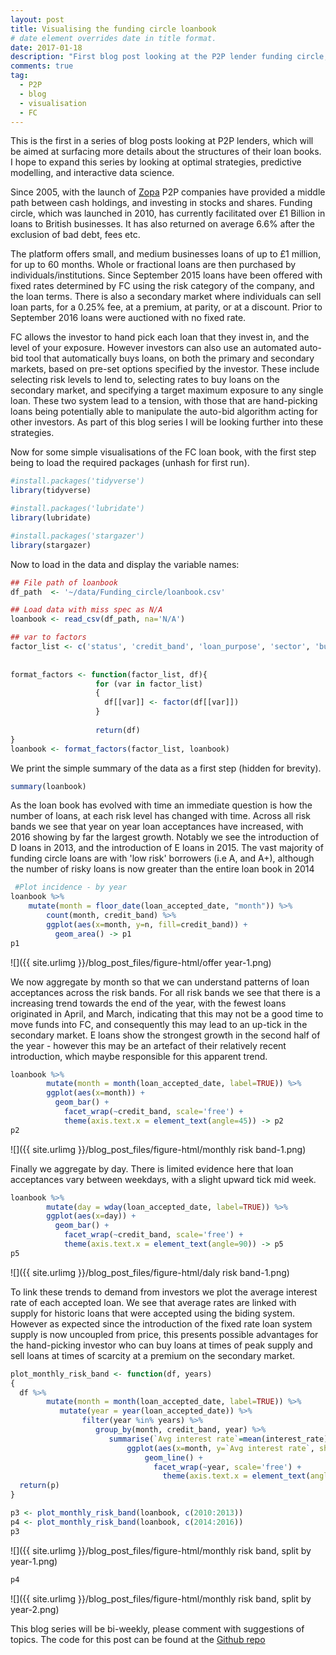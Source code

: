 ```yaml
---
layout: post
title: Visualising the funding circle loanbook
# date element overrides date in title format.
date: 2017-01-18
description: "First blog post looking at the P2P lender funding circle, with some initial visualisations"
comments: true
tag:
  - P2P
  - blog
  - visualisation
  - FC
---
```



This is the first in a series of blog posts looking at P2P lenders, which will be aimed at surfacing more details about the structures of their loan books. I hope to expand this series by looking at optimal strategies, predictive modelling, and interactive data science.

Since 2005, with the launch of [Zopa](www.zopa.co.uk) P2P companies have provided a middle path between cash holdings, and investing in stocks and shares. Funding circle, which was launched in 2010, has currently facilitated over £1 Billion in loans to British businesses. It has also returned on average 6.6% after the exclusion of bad debt, fees etc.

The platform offers small, and medium businesses loans of up to £1 million, for up to 60 months. Whole or fractional loans are then purchased by individuals/institutions. Since September 2015 loans have been offered with fixed rates determined by FC using the risk category of the company, and the loan terms. There is also a secondary market where individuals can sell loan parts, for a 0.25% fee, at a premium, at parity, or at a discount. Prior to September 2016 loans were auctioned with no fixed rate. 

FC allows the investor to hand pick each loan that they invest in, and the level of your exposure. However investors can also use an automated auto-bid tool that automatically buys loans, on both the primary and secondary markets, based on pre-set options specified by the investor. These include selecting risk levels to lend to, selecting rates to buy loans on the secondary market, and specifying a target maximum exposure to any single loan. These two system lead to a tension, with those that are hand-picking loans being potentially able to manipulate the auto-bid algorithm acting for other investors. As part of this blog series I will be looking further into these strategies. 

Now for some simple visualisations of the FC loan book, with the first step being to load the required packages (unhash for first run). 


```r
#install.packages('tidyverse')
library(tidyverse)

#install.packages('lubridate')
library(lubridate)

#install.packages('stargazer')
library(stargazer)
```

Now to load in the data and display the variable names:


```r
## File path of loanbook 
df_path  <- '~/data/Funding_circle/loanbook.csv'

## Load data with miss spec as N/A
loanbook <- read_csv(df_path, na='N/A')

## var to factors
factor_list <- c('status', 'credit_band', 'loan_purpose', 'sector', 'business_type_name', 'region_name', 'whole_loan', 'repayment_type', 'security_taken')
                 
                 
format_factors <- function(factor_list, df){
                   for (var in factor_list)
                   {
                     df[[var]] <- factor(df[[var]])
                   }
                   
                   return(df)
}
loanbook <- format_factors(factor_list, loanbook)
```

We print the simple summary of the data as a first step (hidden for brevity). 

```r
summary(loanbook)
```
As the loan book has evolved with time an immediate question is how the number of loans, at each risk level has changed with time. Across all risk bands we see that year on year loan acceptances have increased, with 2016 showing by far the largest growth. Notably we see the introduction of D loans in 2013, and the introduction of E loans in 2015. The vast majority of funding circle loans are with 'low risk' borrowers (i.e A, and A+), although the number of risky loans is now greater than the entire loan book in 2014
 

```r
 #Plot incidence - by year
loanbook %>% 
    mutate(month = floor_date(loan_accepted_date, "month")) %>%
        count(month, credit_band) %>% 
        ggplot(aes(x=month, y=n, fill=credit_band)) + 
          geom_area() -> p1
p1
```

![]({{ site.urlimg }}/blog_post_files/figure-html/offer year-1.png)<!-- -->

We now aggregate by month so that we can understand patterns of loan acceptances across the risk bands. For all risk bands we see that there is a increasing trend towards the end of the year, with the fewest loans originated in April, and March, indicating that this may not be a good time to move funds into FC, and consequently this may lead to an up-tick in the secondary market. E loans show the strongest growth in the second half of the year - however this may be an artefact of their relatively recent introduction, which maybe responsible for this apparent trend. 


```r
loanbook %>%
        mutate(month = month(loan_accepted_date, label=TRUE)) %>%
        ggplot(aes(x=month)) + 
          geom_bar() + 
            facet_wrap(~credit_band, scale='free') + 
            theme(axis.text.x = element_text(angle=45)) -> p2
p2
```

![]({{ site.urlimg }}/blog_post_files/figure-html/monthly risk band-1.png)<!-- -->


Finally we aggregate by day. There is limited evidence here that loan acceptances vary between weekdays, with a slight upward tick mid week.


```r
loanbook %>%
        mutate(day = wday(loan_accepted_date, label=TRUE)) %>%
        ggplot(aes(x=day)) + 
          geom_bar() + 
            facet_wrap(~credit_band, scale='free') + 
            theme(axis.text.x = element_text(angle=90)) -> p5
p5
```

![]({{ site.urlimg }}/blog_post_files/figure-html/daly risk band-1.png)<!-- -->

To link these trends to demand from investors we plot the average interest rate of each accepted loan. We see that average rates are linked with supply for historic loans that were accepted using the biding system. However as expected since the introduction of the fixed rate loan system supply is now uncoupled from price, this presents possible advantages for the hand-picking investor who can buy loans at times of peak supply and sell loans at times of scarcity at a premium on the secondary market.


```r
plot_monthly_risk_band <- function(df, years)
{
  df %>%
        mutate(month = month(loan_accepted_date, label=TRUE)) %>%
           mutate(year = year(loan_accepted_date)) %>% 
                filter(year %in% years) %>% 
                   group_by(month, credit_band, year) %>% 
                      summarise(`Avg interest rate`=mean(interest_rate)) %>% 
                          ggplot(aes(x=month, y=`Avg interest rate`, shape=credit_band, color=credit_band, fill=credit_band, group=credit_band))  +
                              geom_line() +
                                facet_wrap(~year, scale='free') +
                                  theme(axis.text.x = element_text(angle=45)) -> p
  return(p)
}

p3 <- plot_monthly_risk_band(loanbook, c(2010:2013))
p4 <- plot_monthly_risk_band(loanbook, c(2014:2016))
p3
```

![]({{ site.urlimg }}/blog_post_files/figure-html/monthly risk band, split by year-1.png)<!-- -->

```r
p4
```

![]({{ site.urlimg }}/blog_post_files/figure-html/monthly risk band, split by year-2.png)<!-- -->


This blog series will be bi-weekly, please comment with suggestions of topics. The code for this post can be found at the [Github repo](https://github.com/clapping-bunny/funding_circle)

